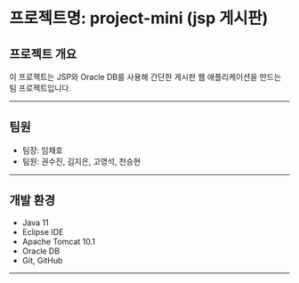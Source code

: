 
# 프로젝트명: project-mini (jsp 게시판)

## 프로젝트 개요
이 프로젝트는 JSP와 Oracle DB를 사용해 간단한 게시판 웹 애플리케이션을 만드는 팀 프로젝트입니다.

---

## 팀원
- 팀장: 임채호
- 팀원: 권수진, 김지은, 고영석, 천승현

---

## 개발 환경
- Java 11  
- Eclipse IDE  
- Apache Tomcat 10.1  
- Oracle DB  
- Git, GitHub

---

